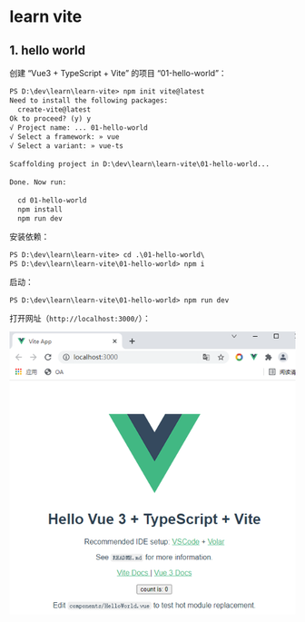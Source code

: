 # learn vite

## 1. hello world

创建 “Vue3 + TypeScript + Vite” 的项目 “01-hello-world”：


```shell
PS D:\dev\learn\learn-vite> npm init vite@latest
Need to install the following packages:
  create-vite@latest
Ok to proceed? (y) y
√ Project name: ... 01-hello-world
√ Select a framework: » vue
√ Select a variant: » vue-ts

Scaffolding project in D:\dev\learn\learn-vite\01-hello-world...

Done. Now run:

  cd 01-hello-world
  npm install
  npm run dev

```

安装依赖：

```shell
PS D:\dev\learn\learn-vite> cd .\01-hello-world\
PS D:\dev\learn\learn-vite\01-hello-world> npm i
```

启动：

```shell
PS D:\dev\learn\learn-vite\01-hello-world> npm run dev
```

打开网址（`http://localhost:3000/`）：

![./assets/images/01.1.helloworld.png](./assets/images/01.1.helloworld.png)

